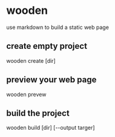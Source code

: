 # wooden
use markdown to build a static web page

## create empty project

wooden create [dir]

## preview your web page

wooden prevew

## build the project

wooden build [dir] [--output targer]